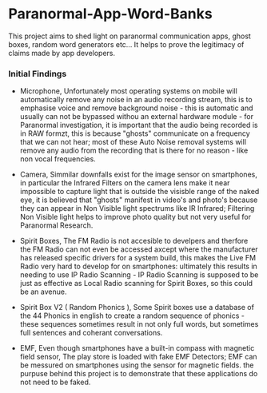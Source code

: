 # Paranormal-App-Word-Banks
This project aims to shed light on paranormal communication apps, ghost boxes, random word generators etc... It helps to prove the legitimacy of claims made by app developers.

   
### Initial Findings    
- Microphone, Unfortunately most operating systems on mobile will automatically remove any noise in an audio recording stream, this is to emphasise voice and remove background noise - this is automatic and usually can not be bypassed withou an external hardware module - for Paranormal investigation, it is important that the audio being recorded is in RAW formzt, this is because "ghosts" communicate on a frequency that we can not hear; most of these Auto Noise removal systems will remove any audio from the recording that is there for no reason - like non vocal frequencies.      

- Camera, Simmilar downfalls exist for the image sensor on smartphones, in particular the Infrared Filters on the camera lens make it near impossible to capture light that is outside the visisble range of the naked eye, it is believed that "ghosts" manifest in video's and photo's because they can appear in Non Visible light spectrums like IR Infrared; Filtering Non Visible light helps to improve photo quality but not very useful for Paranormal Research.      

- Spirit Boxes, The FM Radio is not accesible to develpers and therfore the FM Radio can not even be accessed axcept where the manufacturer has released specific drivers for a system build, this makes the Live FM Radio very hard to develop for on smartphones: ultimately this results in needing to use IP Radio Scanning - IP Radio Scanning is supposed to be just as effective as Local Radio scanning for Spirit Boxes, so this could be an avenue.      

- Spirit Box V2 ( Random Phonics ), Some Spirit boxes use a database of the 44 Phonics in english to create a random sequence of phonics - these sequences sometimes result in not only full words, but sometimes full sentences and coherant conversations.

- EMF, Even though smartphones have a built-in compass with magnetic field sensor, The play store is loaded with fake EMF Detectors; EMF can be messured on smartphones using the sensor for magnetic fields. the purpuse behind this project is to demonstrate that these applications do not need to be faked.


